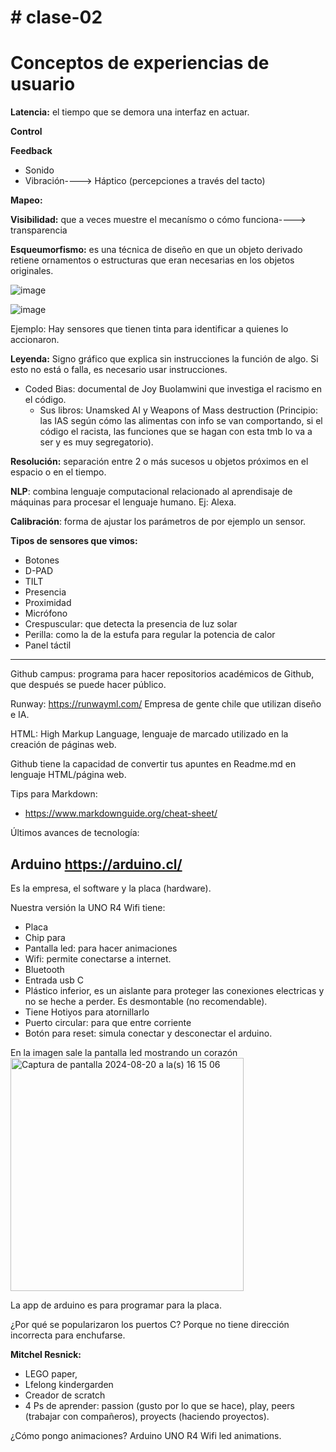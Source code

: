 # # clase-02

# Conceptos de experiencias de usuario

**Latencia:** el tiempo que se demora una interfaz en actuar.

**Control**

**Feedback**
  - Sonido
  - Vibración----> Háptico (percepciones a través del tacto)

**Mapeo:** 

**Visibilidad:** que a veces muestre el mecanísmo o cómo funciona----> transparencia

**Esqueumorfismo:** es una técnica de diseño en que un objeto derivado retiene ornamentos o estructuras que eran necesarias en los objetos originales.​

![image](https://github.com/user-attachments/assets/4c27f77c-400b-4aeb-b4ea-a718c20d168c)

![image](https://github.com/user-attachments/assets/8766b00a-4aa2-4458-a367-bb2f9d271076)

Ejemplo: Hay sensores que tienen tinta para identificar a quienes lo accionaron. 

**Leyenda:** Signo gráfico que explica sin instrucciones la función de algo. Si esto no está o falla, es necesario usar instrucciones. 

* Coded Bias: documental de Joy Buolamwini que investiga el racismo en el código.
  * Sus libros: Unamsked AI y Weapons of Mass destruction (Principio: las IAS según cómo las alimentas con info se van comportando, si el código el racista, las funciones que se hagan con esta tmb lo va a ser y es muy segregatorio).
 
**Resolución:** separación entre 2 o más sucesos u objetos próximos en el espacio o en el tiempo.

**NLP**: combina lenguaje computacional relacionado al aprendisaje de máquinas para procesar el lenguaje humano. Ej: Alexa.

**Calibración**: forma de ajustar los parámetros de por ejemplo un sensor.

**Tipos de sensores que vimos:**

- Botones
- D-PAD
- TILT
- Presencia
- Proximidad
- Micrófono
- Crespuscular: que detecta la presencia de luz solar
- Perilla: como la de la estufa para regular la potencia de calor
- Panel táctil

---

Github campus: programa para hacer repositorios académicos de Github, que después se puede hacer público.

Runway: https://runwayml.com/   Empresa de gente chile que utilizan diseño e IA.

HTML: High Markup Language, lenguaje de marcado utilizado en la creación de páginas web.

Github tiene la capacidad de convertir tus apuntes en Readme.md en lenguaje HTML/página web.

Tips para Markdown:
  - https://www.markdownguide.org/cheat-sheet/

Últimos avances de tecnología: 

## Arduino https://arduino.cl/
Es la empresa, el software y la placa (hardware).

Nuestra versión la UNO R4 Wifi tiene: 
- Placa
- Chip para
- Pantalla led: para hacer animaciones
- Wifi: permite conectarse a internet.
- Bluetooth
- Entrada usb C
- Plástico inferior, es un aislante para proteger las conexiones electricas y no se heche a perder. Es desmontable (no recomendable).
- Tiene Hotiyos para atornillarlo
- Puerto circular: para que entre corriente
- Botón para reset: simula conectar y desconectar el arduino.

En la imagen sale la pantalla led mostrando un corazón
<img width="373" alt="Captura de pantalla 2024-08-20 a la(s) 16 15 06" src="https://github.com/user-attachments/assets/da2f275d-2a03-4c21-ab1e-491f1eba61d9">

La app de arduino es para programar para la placa.

¿Por qué se popularizaron los puertos C? Porque no tiene dirección incorrecta para enchufarse.

**Mitchel Resnick:**
- LEGO paper,
- Lfelong kindergarden
- Creador de scratch
- 4 Ps de aprender: passion (gusto por lo que se hace), play, peers (trabajar con compañeros), proyects (haciendo proyectos). 

¿Cómo pongo animaciones? Arduino UNO R4 Wifi led animations.


